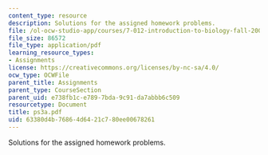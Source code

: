 ```yaml
---
content_type: resource
description: Solutions for the assigned homework problems.
file: /ol-ocw-studio-app/courses/7-012-introduction-to-biology-fall-2004/63380d4b76864d6421c780ee00678261_ps3a.pdf
file_size: 86572
file_type: application/pdf
learning_resource_types:
- Assignments
license: https://creativecommons.org/licenses/by-nc-sa/4.0/
ocw_type: OCWFile
parent_title: Assignments
parent_type: CourseSection
parent_uid: e738fb1c-e789-7bda-9c91-da7abbb6c509
resourcetype: Document
title: ps3a.pdf
uid: 63380d4b-7686-4d64-21c7-80ee00678261
---
```

Solutions for the assigned homework problems.